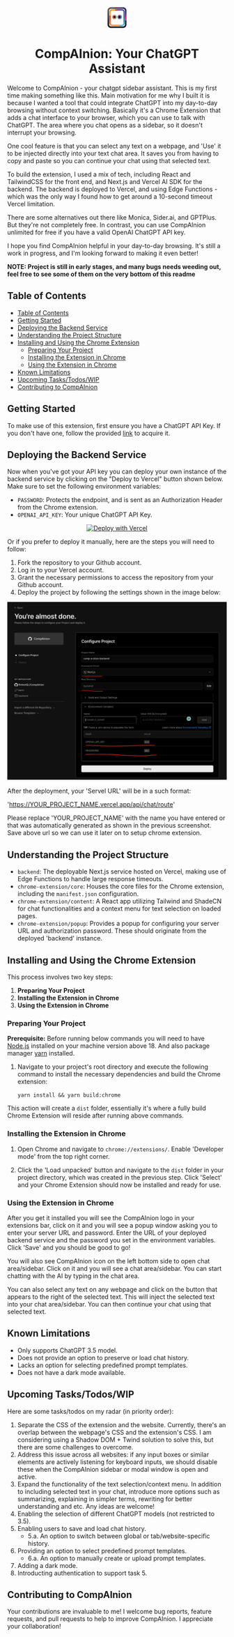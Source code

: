 <div align="center">
  <img src="./chrome-extension/core/images/icon48.png" alt="Icon Image">
  <h1>CompAInion: Your ChatGPT Assistant</h1>
</div>

Welcome to CompAInion - your chatgpt sidebar assistant. This is my first time making something like this. Main motivation for me why I built it is because I wanted a tool that could integrate ChatGPT into my day-to-day browsing without context switching. Basically it's a Chrome Extension that adds a chat interface to your browser, which you can use to talk with ChatGPT. The area where you chat opens as a sidebar, so it doesn't interrupt your browsing.

One cool feature is that you can select any text on a webpage, and 'Use' it to be injected directly into your text chat area. It saves you from having to copy and paste so you can continue your chat using that selected text.

To build the extension, I used a mix of tech, including React and TailwindCSS for the front end, and Next.js and Vercel AI SDK for the backend. The backend is deployed to Vercel, and using Edge Functions - which was the only way I found how to get around a 10-second timeout Vercel limitation.

There are some alternatives out there like Monica, Sider.ai, and GPTPlus. But they're not completely free. In contrast, you can use CompAInion unlimited for free if you have a valid OpenAI ChatGPT API key.

I hope you find CompAInion helpful in your day-to-day browsing. It's still a work in progress, and I'm looking forward to making it even better!

**NOTE: Project is still in early stages, and many bugs needs weeding out, feel free to see some of them on the very bottom of this readme**

## Table of Contents

- [Table of Contents](#table-of-contents)
- [Getting Started](#getting-started)
- [Deploying the Backend Service](#deploying-the-backend-service)
- [Understanding the Project Structure](#understanding-the-project-structure)
- [Installing and Using the Chrome Extension](#installing-and-using-the-chrome-extension)
  - [Preparing Your Project](#preparing-your-project)
  - [Installing the Extension in Chrome](#installing-the-extension-in-chrome)
  - [Using the Extension in Chrome](#using-the-extension-in-chrome)
- [Known Limitations](#known-limitations)
- [Upcoming Tasks/Todos/WIP](#upcoming-taskstodoswip)
- [Contributing to CompAInion](#contributing-to-compainion)

## Getting Started

To make use of this extension, first ensure you have a ChatGPT API Key. If you don't have one, follow the provided [link](https://help.openai.com/en/articles/4936850-where-do-i-find-my-secret-api-key) to acquire it.

## Deploying the Backend Service

Now when you've got your API key you can deploy your own instance of the backend service by clicking on the "Deploy to Vercel" button shown below. Make sure to set the following environment variables:

- `PASSWORD`: Protects the endpoint, and is sent as an Authorization Header from the Chrome extension.
- `OPENAI_API_KEY`: Your unique ChatGPT API Key.

<p align="center">
  <a href="https://vercel.com/new/clone?repository-url=https%3A%2F%2Fgithub.com%2FfirebotQL%2FCompAInion&env=PASSWORD,OPENAI_API_KEY&envDescription=Refer%20to%20them%20what%20they%20are%20from%20the%20README.md">
    <img src="https://vercel.com/button" alt="Deploy with Vercel">
  </a>
</p>

Or if you prefer to deploy it manually, here are the steps you will need to follow:

1. Fork the repository to your Github account.
2. Log in to your Vercel account.
3. Grant the necessary permissions to access the repository from your Github account.
4. Deploy the project by following the settings shown in the image below:

![Vercel Manual Deployment](./vercel_manual_deployment.png)

After the deployment, your 'Servel URL' will be in a such format:

'https://YOUR_PROJECT_NAME.vercel.app/api/chat/route'

Please replace 'YOUR_PROJECT_NAME' with the name you have entered or that was automatically generated as shown in the previous screenshot. Save above url so we can use it later on to setup chrome extension.

## Understanding the Project Structure

- `backend`: The deployable Next.js service hosted on Vercel, making use of Edge Functions to handle large response timeouts.
- `chrome-extension/core`: Houses the core files for the Chrome extension, including the `manifest.json` configuration.
- `chrome-extension/content`: A React app utilizing Tailwind and ShadeCN for chat functionalities and a context menu for text selection on loaded pages.
- `chrome-extension/popup`: Provides a popup for configuring your server URL and authorization password. These should originate from the deployed 'backend' instance.

## Installing and Using the Chrome Extension

This process involves two key steps:

1. **Preparing Your Project**
2. **Installing the Extension in Chrome**
3. **Using the Extension in Chrome**

### Preparing Your Project

**Prerequisite:** Before running below commands you will need to have [Node.js](https://nodejs.org/en/) installed on your machine version above 18. And also package manager [yarn](https://classic.yarnpkg.com/en/docs/install) installed.

1. Navigate to your project's root directory and execute the following command to install the necessary dependencies and build the Chrome extension:

   ```
   yarn install && yarn build:chrome
   ```

This action will create a `dist` folder, essentially it's where a fully build Chrome Extension will reside after running above commands.

### Installing the Extension in Chrome

1. Open Chrome and navigate to `chrome://extensions/`. Enable 'Developer mode' from the top right corner.

2. Click the 'Load unpacked' button and navigate to the `dist` folder in your project directory, which was created in the previous step. Click 'Select' and your Chrome Extension should now be installed and ready for use.

### Using the Extension in Chrome

After you get it installed you will see the CompAInion logo in your extensions bar, click on it and you will see a popup window asking you to enter your server URL and password. Enter the URL of your deployed backend service and the password you set in the environment variables. Click 'Save' and you should be good to go!

You will also see CompAInion icon on the left bottom side to open chat area/sidebar. Click on it and you will see a chat area/sidebar. You can start chatting with the AI by typing in the chat area.

You can also select any text on any webpage and click on the button that appears to the right of the selected text. This will inject the selected text into your chat area/sidebar. You can then continue your chat using that selected text.

## Known Limitations

- Only supports ChatGPT 3.5 model.
- Does not provide an option to preserve or load chat history.
- Lacks an option for selecting predefined prompt templates.
- Does not have a dark mode available.

## Upcoming Tasks/Todos/WIP

Here are some tasks/todos on my radar (in priority order):

1. Separate the CSS of the extension and the website. Currently, there's an overlap between the webpage's CSS and the extension's CSS. I am considering using a Shadow DOM + Twind solution to solve this, but there are some challenges to overcome.
2. Address this issue across all websites: if any input boxes or similar elements are actively listening for keyboard inputs, we should disable these when the CompAInion sidebar or modal window is open and active.
3. Expand the functionality of the text selection/context menu. In addition to including selected text in your chat, introduce more options such as summarizing, explaining in simpler terms, rewriting for better understanding and etc. Any ideas are welcome!
4. Enabling the selection of different ChatGPT models (not restricted to 3.5).
5. Enabling users to save and load chat history.
   - 5.a. An option to switch between global or tab/website-specific history.
6. Providing an option to select predefined prompt templates.
   - 6.a. An option to manually create or upload prompt templates.
7. Adding a dark mode.
8. Introducting authentication to support task 5.

## Contributing to CompAInion

Your contributions are invaluable to me! I welcome bug reports, feature requests, and pull requests to help to improve CompAInion. I appreciate your collaboration!
